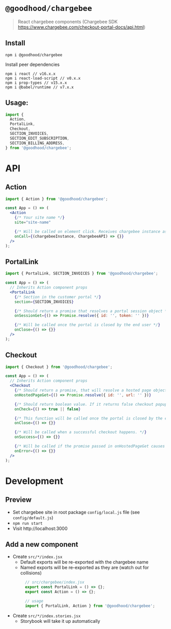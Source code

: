 # `@goodhood/chargebee`

> React chargebee components (Chargebee SDK https://www.chargebee.com/checkout-portal-docs/api.html)

## Install

```
npm i @goodhood/chargebee
```

Install peer dependencies
```
npm i react // v16.x.x
npm i react-load-script // v0.x.x
npm i prop-types // v15.x.x
npm i @babel/runtime // v7.x.x
```

## Usage:

```js
import {
  Action,
  PortalLink,
  Checkout,
  SECTION_INVOICES,
  SECTION_EDIT_SUBSCRIPTION,
  SECTION_BILLING_ADDRESS,
} from '@goodhood/chargebee';
```

# API

## Action
```jsx
import { Action } from '@goodhood/chargebee';

const App = () => (
  <Action
    {/* Your site name */}
    site="site-name"

    {/* Will be called on element click. Receives chargebee instance as an argument */}
    onCall={(chargebeeInstance, ChargebeeAPI) => {}}
  />
);
```

## PortalLink
```jsx
import { PortalLink, SECTION_INVOICES } from '@goodhood/chargebee';

const App = () => (
  // Inherits Action component props
  <PortalLink
    {/* Section in the customer portal */}
    section={SECTION_INVOICES}

    {/* Should return a promise that resolves a portal session object */}
    onSessionGet={() => Promise.resolve({ id: '', token: '' })}

    {/* Will be called once the portal is closed by the end user */}
    onClose={() => {}}
  />
);
```

## Checkout
```jsx
import { Checkout } from '@goodhood/chargebee';

const App = () => (
  // Inherits Action component props
  <Checkout
    {/* Should return a promise, that will resolve a hosted page object */}
    onHostedPageGet={() => Promise.resolve({ id: '', url: '' })}

    {/* Should return boolean value. If it returns false checkout popup won't open */}
    onCheck={() => true || false}

    {/* This function will be called once the portal is closed by the end user */}
    onClose={() => {}}

    {/* Will be called when a successful checkout happens. */}
    onSuccess={() => {}}

    {/* Will be called if the promise passed in onHostedPageGet causes an error */}
    onError={() => {}}
  />
);
```

# Development

## Preview

- Set chargebee site in root package `config/local.js` file (see `config/default.js`)
- `npm run start`
- Visit http://localhost:3000

## Add a new component

- Create `src/*/index.jsx`
  - Default exports will be re-exported with the chargebee name
  - Named exports will be re-exported as they are (watch out for collisions)
    ```js
      // src/chargebee/index.jsx
      export const PortalLink = () => {};
      export const Action = () => {};

      // usage
      import { PortalLink, Action } from '@goodhood/chargebee';
    ```
- Create `src/*/index.stories.jsx`
  - Storybook will take it up automatically
